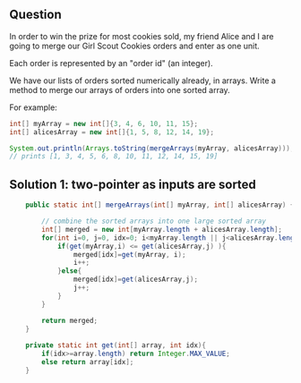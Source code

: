 ## Question
 In order to win the prize for most cookies sold, my friend Alice and I are going to merge our Girl Scout Cookies orders and enter as one unit.

Each order is represented by an "order id" (an integer).

We have our lists of orders sorted numerically already, in arrays. Write a method to merge our arrays of orders into one sorted array.

For example:
```java
int[] myArray = new int[]{3, 4, 6, 10, 11, 15};
int[] alicesArray = new int[]{1, 5, 8, 12, 14, 19};

System.out.println(Arrays.toString(mergeArrays(myArray, alicesArray)));
// prints [1, 3, 4, 5, 6, 8, 10, 11, 12, 14, 15, 19]
```


## Solution 1: two-pointer as inputs are sorted

```java
    public static int[] mergeArrays(int[] myArray, int[] alicesArray) {

        // combine the sorted arrays into one large sorted array
        int[] merged = new int[myArray.length + alicesArray.length];
        for(int i=0, j=0, idx=0; i<myArray.length || j<alicesArray.length;idx++){
            if(get(myArray,i) <= get(alicesArray,j) ){
                merged[idx]=get(myArray, i);
                i++;
            }else{
                merged[idx]=get(alicesArray,j);
                j++;
            }
        }

        return merged;
    }
    
    private static int get(int[] array, int idx){
        if(idx>=array.length) return Integer.MAX_VALUE;
        else return array[idx];
    }
```
